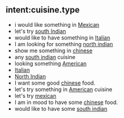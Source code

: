 ## intent:cuisine.type
- i would like something in [Mexican](cuisine)
- let's try [south Indian](cuisine)
- would like to have something in [Italian](cuisine)
- I am looking for something [north indian](cuisine)
- show me something in [chinese](cuisine)
- any [south indian](cuisine) cuisine
- looking something [American](cuisine)
- [Italian](cuisine)
- [North Indian](cuisine)
- I want some good [chinese](cuisine) food.
- let's try something in [American](cuisine) cuisine
- let's try [mexican](cuisine)
- I am in mood to have some [chinese](cuisine) food.
- would like to have some [south indian](cuisine)
